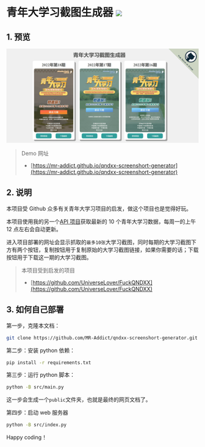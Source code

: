 <h1>青年大学习截图生成器 <img src="https://github.com/MR-Addict/qndxx-screenshort-generator/actions/workflows/pages.yml/badge.svg"/></h1>

## 1. 预览

![Preview](images/preview.png)

> Demo 网址
>
> - [https://mr-addict.github.io/qndxx-screenshort-generator](https://mr-addict.github.io/qndxx-screenshort-generator)

## 2. 说明

本项目受 Github 众多有关青年大学习项目的启发，做这个项目也是觉得好玩。

本项目使用我的另一个[API 项目](https://github.com/MR-Addict/api#3-qndxx-screenshot-api)获取最新的 10 个青年大学习数据，每周一的上午 12 点左右会自动更新。

进入项目部署的网址会显示抓取的`最多10张`大学习截图，同时每期的大学习截图下方有两个按钮，复制按钮用于复制原始的大学习截图链接，如果你需要的话；下载按钮用于下载这一期的大学习截图。

> 本项目受到启发的项目
>
> - [https://github.com/UniverseLover/FuckQNDXX](https://github.com/UniverseLover/FuckQNDXX)

## 3. 如何自己部署

第一步，克隆本文档：

```bash
git clone https://github.com/MR-Addict/qndxx-screenshort-generator.git
```

第二步：安装 python 依赖：

```bash
pip install -r requirements.txt
```

第三步：运行 python 脚本：

```bash
python -B src/main.py
```

这一步会生成一个`public`文件夹，也就是最终的网页文档了。

第四步：启动 web 服务器

```bash
python -B src/index.py
```

Happy coding！
